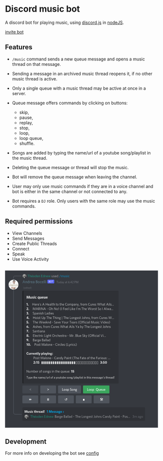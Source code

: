 # Discord music bot

A discord bot for playing music, using [discord.js](https://discord.js.org/#/) in [nodeJS](https://nodejs.org/en/about/).

[invite bot](https://discord.com/api/oauth2/authorize?client_id=806226473069314048&permissions=51576375296&scope=bot%20applications.commands)

## Features

- `/music` command sends a new queue message and opens a music thread on that message.

- Sending a message in an archived music thread reopens it, if no other music thread is active.

- Only a single queue with a music thread may be active at once in a server.

- Queue message offers commands by clicking on buttons:
    - skip,
    - pause,
    - replay,
    - stop,
    - loop,
    - loop queue,
    - shuffle.

- Songs are added by typing the name/url of a youtube song/playlist in the music thread.

- Deleting the queue message or thread will stop the music.

- Bot will remove the queue message when leaving the channel.

- User may only use music commands if they are in a voice channel and bot is either
in the same channel or not connected to any.

- Bot requires a `DJ` role. Only users with the same role may use the
music commands.

## Required permissions

- View Channels
- Send Messages
- Create Public Threads
- Connect
- Speak
- Use Voice Activity

##

![Queue](assets/queue.png)

## Development

For more info on developing the bot see [config](docs/CONFIG.md)
